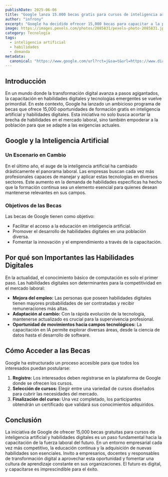 ```yaml
---
publishDate: 2025-06-06
title: "Google lanza 15.000 becas gratis para cursos de inteligencia artificial y habilidades digitales"
author: "infrony"
excerpt: "Google ha decidido ofrecer 15,000 becas para capacitar a la población en inteligencia artificial y habilidades digitales, una respuesta ante la creciente demanda en el sector tecnológico."
image: https://images.pexels.com/photos/2085831/pexels-photo-2085831.jpeg
category: Tecnología
tags:
  - inteligencia artificial
  - habilidades
  - demanda
metadata:
  canonical: "https://www.google.com/url?rct=j&sa=t&url=https://www.diariolavanguardia.com/tecnologia/18631-google-lanza-15-000-becas-gratis-para-cursos-de-inteligencia-artificial-y-habilidades-digitales/&ct=ga&cd=CAIyHDdlZmI2YWE1YjUxZDE4MjY6Y29tOmVzOlVTOlI&usg=AOvVaw1zsdmXFzV9cDF8qayZy3_1"
---
```


## Introducción

En un mundo donde la transformación digital avanza a pasos agigantados, la capacitación en habilidades digitales y tecnologías emergentes se vuelve primordial. En este contexto, Google ha lanzado un ambicioso programa de becas que ofrece 15,000 oportunidades de formación gratis en inteligencia artificial y habilidades digitales. Esta iniciativa no solo busca acortar la brecha de habilidades en el mercado laboral, sino también empoderar a la población para que se adapte a las exigencias actuales.

## Google y la Inteligencia Artificial

### Un Escenario en Cambio

En el último año, el auge de la inteligencia artificial ha cambiado drásticamente el panorama laboral. Las empresas buscan cada vez más profesionales capaces de manejar y aplicar estas tecnologías en diversos sectores. Este aumento en la demanda de habilidades específicas ha hecho que la formación continua sea un elemento esencial para quienes desean mantenerse relevantes en sus campos.

### Objetivos de las Becas

Las becas de Google tienen como objetivo:

- Facilitar el acceso a la educación en inteligencia artificial.
- Promover el desarrollo de habilidades digitales en una población diversa.
- Fomentar la innovación y el emprendimiento a través de la capacitación.

## Por qué son Importantes las Habilidades Digitales

En la actualidad, el conocimiento básico de computación es solo el primer paso. Las habilidades digitales son determinantes para la competitividad en el mercado laboral:

- **Mejora del empleo:** Las personas que poseen habilidades digitales tienen mayores probabilidades de ser contratadas y recibir remuneraciones más altas.
- **Adaptación al cambio:** Con la rápida evolución de la tecnología, mantenerse actualizado es crucial para la supervivencia profesional.
- **Oportunidad de movimientos hacia campos tecnológicos:** La capacitación en IA permite explorar diversas áreas, desde la ciencia de datos hasta el desarrollo de software.

## Cómo Acceder a las Becas

Google ha estructurado un proceso accesible para que todos los interesados puedan postularse:

1. **Registro:** Los interesados deben registrarse en la plataforma de Google donde se ofrecen los cursos.
2. **Selección de cursos:** Elegir entre una variedad de cursos diseñados para cubrir las necesidades del mercado.
3. **Finalización del curso:** Una vez completado, los participantes obtendrán un certificado que validará sus conocimientos adquiridos.

## Conclusión

La iniciativa de Google de ofrecer 15,000 becas gratuitas para cursos de inteligencia artificial y habilidades digitales es un paso fundamental hacia la capacitación de la fuerza laboral del futuro. En un entorno empresarial cada vez más competitivo, la educación continua y la adquisición de nuevas habilidades son esenciales. Invito a empresarios, docentes y responsables de transformación digital a aprovechar esta oportunidad y fomentar una cultura de aprendizaje constante en sus organizaciones. El futuro es digital, y capacitarse es imprescindible para el éxito.